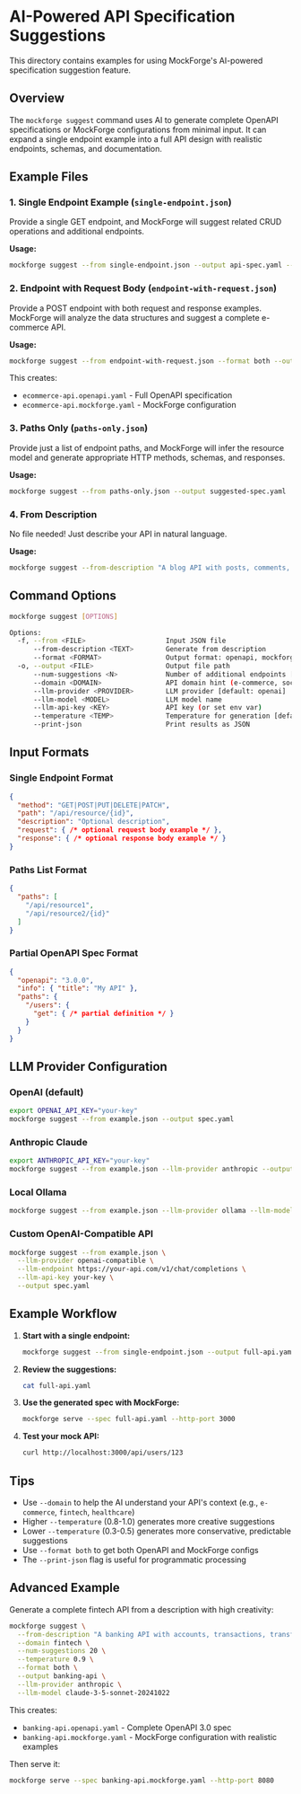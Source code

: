 # AI-Powered API Specification Suggestions

This directory contains examples for using MockForge's AI-powered specification suggestion feature.

## Overview

The `mockforge suggest` command uses AI to generate complete OpenAPI specifications or MockForge configurations from minimal input. It can expand a single endpoint example into a full API design with realistic endpoints, schemas, and documentation.

## Example Files

### 1. Single Endpoint Example (`single-endpoint.json`)

Provide a single GET endpoint, and MockForge will suggest related CRUD operations and additional endpoints.

**Usage:**
```bash
mockforge suggest --from single-endpoint.json --output api-spec.yaml --num-suggestions 10
```

### 2. Endpoint with Request Body (`endpoint-with-request.json`)

Provide a POST endpoint with both request and response examples. MockForge will analyze the data structures and suggest a complete e-commerce API.

**Usage:**
```bash
mockforge suggest --from endpoint-with-request.json --format both --output ecommerce-api --domain e-commerce
```

This creates:
- `ecommerce-api.openapi.yaml` - Full OpenAPI specification
- `ecommerce-api.mockforge.yaml` - MockForge configuration

### 3. Paths Only (`paths-only.json`)

Provide just a list of endpoint paths, and MockForge will infer the resource model and generate appropriate HTTP methods, schemas, and responses.

**Usage:**
```bash
mockforge suggest --from paths-only.json --output suggested-spec.yaml
```

### 4. From Description

No file needed! Just describe your API in natural language.

**Usage:**
```bash
mockforge suggest --from-description "A blog API with posts, comments, tags, and user authentication" --output blog-api.yaml
```

## Command Options

```bash
mockforge suggest [OPTIONS]

Options:
  -f, --from <FILE>                    Input JSON file
      --from-description <TEXT>        Generate from description
      --format <FORMAT>                Output format: openapi, mockforge, or both [default: openapi]
  -o, --output <FILE>                  Output file path
      --num-suggestions <N>            Number of additional endpoints [default: 5]
      --domain <DOMAIN>                API domain hint (e-commerce, social-media, fintech, etc.)
      --llm-provider <PROVIDER>        LLM provider [default: openai]
      --llm-model <MODEL>              LLM model name
      --llm-api-key <KEY>              API key (or set env var)
      --temperature <TEMP>             Temperature for generation [default: 0.7]
      --print-json                     Print results as JSON
```

## Input Formats

### Single Endpoint Format
```json
{
  "method": "GET|POST|PUT|DELETE|PATCH",
  "path": "/api/resource/{id}",
  "description": "Optional description",
  "request": { /* optional request body example */ },
  "response": { /* optional response body example */ }
}
```

### Paths List Format
```json
{
  "paths": [
    "/api/resource1",
    "/api/resource2/{id}"
  ]
}
```

### Partial OpenAPI Spec Format
```json
{
  "openapi": "3.0.0",
  "info": { "title": "My API" },
  "paths": {
    "/users": {
      "get": { /* partial definition */ }
    }
  }
}
```

## LLM Provider Configuration

### OpenAI (default)
```bash
export OPENAI_API_KEY="your-key"
mockforge suggest --from example.json --output spec.yaml
```

### Anthropic Claude
```bash
export ANTHROPIC_API_KEY="your-key"
mockforge suggest --from example.json --llm-provider anthropic --output spec.yaml
```

### Local Ollama
```bash
mockforge suggest --from example.json --llm-provider ollama --llm-model llama3.1 --output spec.yaml
```

### Custom OpenAI-Compatible API
```bash
mockforge suggest --from example.json \
  --llm-provider openai-compatible \
  --llm-endpoint https://your-api.com/v1/chat/completions \
  --llm-api-key your-key \
  --output spec.yaml
```

## Example Workflow

1. **Start with a single endpoint:**
   ```bash
   mockforge suggest --from single-endpoint.json --output full-api.yaml --num-suggestions 15
   ```

2. **Review the suggestions:**
   ```bash
   cat full-api.yaml
   ```

3. **Use the generated spec with MockForge:**
   ```bash
   mockforge serve --spec full-api.yaml --http-port 3000
   ```

4. **Test your mock API:**
   ```bash
   curl http://localhost:3000/api/users/123
   ```

## Tips

- Use `--domain` to help the AI understand your API's context (e.g., `e-commerce`, `fintech`, `healthcare`)
- Higher `--temperature` (0.8-1.0) generates more creative suggestions
- Lower `--temperature` (0.3-0.5) generates more conservative, predictable suggestions
- Use `--format both` to get both OpenAPI and MockForge configs
- The `--print-json` flag is useful for programmatic processing

## Advanced Example

Generate a complete fintech API from a description with high creativity:

```bash
mockforge suggest \
  --from-description "A banking API with accounts, transactions, transfers, bill payments, and account statements" \
  --domain fintech \
  --num-suggestions 20 \
  --temperature 0.9 \
  --format both \
  --output banking-api \
  --llm-provider anthropic \
  --llm-model claude-3-5-sonnet-20241022
```

This creates:
- `banking-api.openapi.yaml` - Complete OpenAPI 3.0 spec
- `banking-api.mockforge.yaml` - MockForge configuration with realistic examples

Then serve it:
```bash
mockforge serve --spec banking-api.mockforge.yaml --http-port 8080
```
